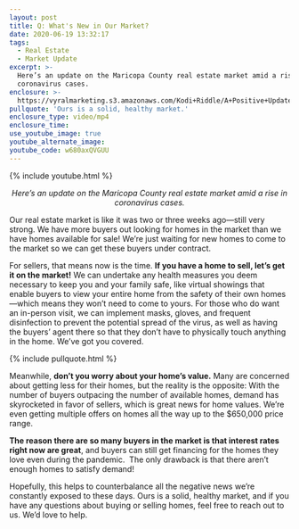 ```yaml
---
layout: post
title: Q: What's New in Our Market?
date: 2020-06-19 13:32:17
tags:
  - Real Estate
  - Market Update
excerpt: >-
  Here’s an update on the Maricopa County real estate market amid a rise in
  coronavirus cases.
enclosure: >-
  https://vyralmarketing.s3.amazonaws.com/Kodi+Riddle/A+Positive+Update+on+the+June+2020+Market.mp4
pullquote: 'Ours is a solid, healthy market.'
enclosure_type: video/mp4
enclosure_time:
use_youtube_image: true
youtube_alternate_image:
youtube_code: w680axQVGUU
---
```


{% include youtube.html %}

 <p style="text-align: center;"><em>Here’s an update on the Maricopa County real estate market amid a rise in coronavirus cases.</em></p>

Our real estate market is like it was two or three weeks ago—still very strong. We have more buyers out looking for homes in the market than we have homes available for sale\! We’re just waiting for new homes to come to the market so we can get these buyers under contract.

For sellers, that means now is the time. **If you have a home to sell, let’s get it on the market\!** We can undertake any health measures you deem necessary to keep you and your family safe, like virtual showings that enable buyers to view your entire home from the safety of their own homes—which means they won’t need to come to yours. For those who do want an in-person visit, we can implement masks, gloves, and frequent disinfection to prevent the potential spread of the virus, as well as having the buyers’ agent there so that they don’t have to physically touch anything in the home. We’ve got you covered.

{% include pullquote.html %}

Meanwhile, **don’t you worry about your home’s value.** Many are concerned about getting less for their homes, but the reality is the opposite: With the number of buyers outpacing the number of available homes, demand has skyrocketed in favor of sellers, which is great news for home values. We’re even getting multiple offers on homes all the way up to the $650,000 price range.

**The reason there are so many buyers in the market is that interest rates right now are great**, and buyers can still get financing for the homes they love even during the pandemic.&nbsp; The only drawback is that there aren’t enough homes to satisfy demand\!

Hopefully, this helps to counterbalance all the negative news we’re constantly exposed to these days. Ours is a solid, healthy market, and if you have any questions about buying or selling homes, feel free to reach out to us. We’d love to help.